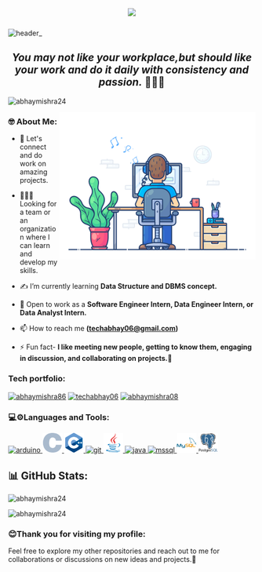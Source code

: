 
<h1 align="center">
  <a href="https://git.io/typing-svg">
    <img src="https://readme-typing-svg.herokuapp.com/?lines=Hello,%20👋;Welcome%20to%20my%20Github%20💻;This%20is%20Abhay%20Mishra%20😊&center=true&size=30">
  </a>
</h1>

![header_](https://mir-s3-cdn-cf.behance.net/project_modules/fs/79731568097599.5b50bca477735.jpg)
<h2 align="center"><i>You may not like your workplace,<span><span/>but  should like your work and do it daily with consistency and passion.</i> 🧑‍💻🚀 </h2>

<p align="left"> <img src="https://komarev.com/ghpvc/?username=abhaymishra24&color=0e75b6&style=flat&label=_Hey_👋_!_You+are+my+visitor+no." alt="abhaymishra24" /> </p>

<img align="right" alt="Programming" width="400" src="https://raw.githubusercontent.com/jsuarezruiz/jsuarezruiz/master/images/coding.gif">


### 🤓 About Me:

- 🤝 Let's connect and do work on amazing projects. 

- 🧑‍🤝‍🧑 Looking for a team or an organization where I can learn and develop my skills.

- ✍️ I’m currently learning **Data Structure and DBMS concept.**

- 💬 Open to work as a **Software Engineer Intern, Data Engineer Intern, or Data Analyst Intern.**

- 📫 How to reach me **(techabhay06@gmail.com)**

- ⚡ Fun fact- **I like meeting new people, getting to know them, engaging in discussion, and collaborating on projects.🤝**

<h3 align="left">Tech portfolio:</h3>
<p align="left">
<!-- <a href="https://linkedin.com/in/techabhay06" target="blank"><img align="center" src="https://raw.githubusercontent.com/rahuldkjain/github-profile-readme-generator/master/src/images/icons/Social/linked-in-alt.svg" alt="techabhay06" height="30" width="40" /></a> -->
<!-- <a href="https://abhaymishra24.github.io/" target="blank"><img align="center" src="https://www.svgrepo.com/show/429905/portfolio-my-profile-browser.svg" alt="abhaymishra24" height="30" width="40" /></a> -->
<a href="https://www.codechef.com/users/abhaymishra86" target="blank"><img align="center" src="https://cdn.jsdelivr.net/npm/simple-icons@3.1.0/icons/codechef.svg" alt="abhaymishra86" height="30" width="40" /></a>
<a href="https://www.hackerrank.com/techabhay06" target="blank"><img align="center" src="https://raw.githubusercontent.com/rahuldkjain/github-profile-readme-generator/master/src/images/icons/Social/hackerrank.svg" alt="techabhay06" height="30" width="40" /></a>
<a href="https://www.leetcode.com/abhaymishra08" target="blank"><img align="center" src="https://raw.githubusercontent.com/rahuldkjain/github-profile-readme-generator/master/src/images/icons/Social/leet-code.svg" alt="abhaymishra08" height="30" width="40" /></a>
</p>


<h3 align="left">💻⚙️Languages and Tools:</h3>
<p align="left"> <a href="https://www.arduino.cc/" target="_blank" rel="noreferrer"> <img src="https://cdn.worldvectorlogo.com/logos/arduino-1.svg" alt="arduino" width="40" height="40"/> </a> <a href="https://www.cprogramming.com/" target="_blank" rel="noreferrer"> <img src="https://raw.githubusercontent.com/devicons/devicon/master/icons/c/c-original.svg" alt="c" width="40" height="40"/> </a> <a href="https://www.w3schools.com/cpp/" target="_blank" rel="noreferrer"> <img src="https://raw.githubusercontent.com/devicons/devicon/master/icons/cplusplus/cplusplus-original.svg" alt="cplusplus" width="40" height="40"/> </a> </a> <a href="https://git-scm.com/" target="_blank" rel="noreferrer"> <img src="https://www.vectorlogo.zone/logos/git-scm/git-scm-icon.svg" alt="git" width="40" height="40"/> </a> <a href="https://www.java.com" target="_blank" rel="noreferrer"> <img src="https://raw.githubusercontent.com/devicons/devicon/master/icons/java/java-original.svg" alt="java" width="40" height="40"/> </a> <a href="https://www.python.com" target="_blank" rel="noreferrer"> <img src="https://s3.dualstack.us-east-2.amazonaws.com/pythondotorg-assets/media/files/python-logo-only.svg" alt="java" width="40" height="40"/> </a> 
<a href="https://www.microsoft.com/en-us/sql-server" target="_blank" rel="noreferrer"> <img src="https://www.svgrepo.com/show/303229/microsoft-sql-server-logo.svg" alt="mssql" width="40" height="40"/> </a> <a href="https://www.mysql.com/" target="_blank" rel="noreferrer"> <img src="https://raw.githubusercontent.com/devicons/devicon/master/icons/mysql/mysql-original-wordmark.svg" alt="mysql" width="40" height="40"/> </a> <a href="https://www.postgresql.org" target="_blank" rel="noreferrer"> <img src="https://raw.githubusercontent.com/devicons/devicon/master/icons/postgresql/postgresql-original-wordmark.svg" alt="postgresql" width="40" height="40"/> </a> </p>


## 📊 GitHub Stats:

<p align="left">
  <img src="https://github-readme-stats.vercel.app/api?username=abhaymishra24&show_icons=true&locale=en" alt="abhaymishra24" />
</p>

<p align="Centre">
  <img src="https://github-readme-stats.vercel.app/api/top-langs?username=abhaymishra24&show_icons=true&locale=en&layout=compact" alt="abhaymishra24" />
</p>

 
<h3 align="left"> 😊Thank you for visiting my profile: </h3>

Feel free to explore my other repositories and reach out to me for collaborations or discussions on new ideas and projects.🚀
 
